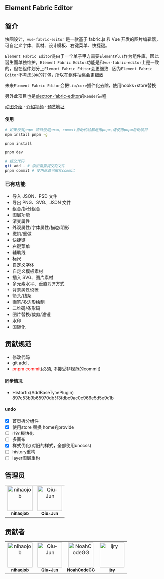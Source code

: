 <!--
 * @Description: md
 * @Author: June
 * @Date: 2024-04-24 09:32:13
 * @FilePath: \element-fabric-editor\README.md
 * @LastEditTime: 2024-11-24 10:33:01
 * @LastEditors: June
-->

## Element Fabric Editor

<!-- <p align="center">
  <a href="" target="_blank">
    <img src="https://img.shields.io/github/stars/Qiu-Jun/element-fabric-editor?style=flat" alt="stars" />
  </a>
	
  <a href="" target="_blank">
    <img src="https://img.shields.io/github/forks/Qiu-Jun/element-fabric-editor?style=flat" alt="stars" />
  </a>
	
  <a href="https://github.com/Qiu-Jun/element-fabric-editor/graphs/contributors" target="_blank">
    <img src="https://img.shields.io/github/contributors/Qiu-Jun/element-fabric-editor" alt="contributors" />
  </a>
  <a href="https://github.com/Qiu-Jun/element-fabric-editor?tab=MIT-1-ov-file" target="_blank">
    <img src="https://img.shields.io/github/license/Qiu-Jun/element-fabric-editor?style=flat" alt="license" />
  </a>
</p> -->

## 简介

快图设计，`vue-fabric-editor` 是一款基于 fabric.js 和 Vue 开发的图片编辑器，可自定义字体、素材、设计模板、右键菜单、快捷键。

`Element Fabric Editor`是由于一个单子甲方需要`ElementPlus`作为组件库，因此诞生而单独维护，`Element Fabric Editor`功能是和`vue-fabric-editor`上是一致的，但在组件划分上`Element Fabric Editor`会更细致，因为`Element Fabric Editor`不考虑`SDK`的打包，所以在组件抽离会更细致

未来`Element Fabric Editor`会把`lib/core`插件化去除，使用hooks+store替换

另外此项目也是[electron-fabric-editor](https://github.com/Qiu-Jun/electron-fabric-editor)的`Render`进程

 
[动图介绍](https://juejin.cn/post/7222141882515128375) · [介绍视频](https://www.bilibili.com/video/BV1US421A7TU/?spm_id_from=333.999.0.0)  · [预览地址](https://qiu-jun.github.io/element-fabric-editor/#/)

#### 使用

```bash
# 如果没有pnpm 项目使用pnpm，commit自动校验都是用pnpm,请使用pnpm启动项目
npm install pnpm -g

pnpm install

pnpm dev

# 提交代码
git add . # 添加需要提交的文件
pnpm commit # 使用此命令编写commit
```

### 已有功能

- 导入 JSON、PSD 文件
- 导出 PNG、SVG、JSON 文件
- 组合/拆分组合
- 图层功能
- 渐变属性
- 外观属性/字体属性/描边/阴影
- 撤销/重做
- 快捷键
- 右键菜单
- 辅助线
- 标尺
- 自定义字体
- 自定义模板素材
- 插入 SVG、图片素材
- 多元素水平、垂直对齐方式
- 背景属性设置
- 箭头/线条
- 画笔/多边形绘制
- 二维码/条形码
- 图片替换/裁剪/滤镜
- 水印
- 国际化

## 贡献规范
+ 修改代码
+ git add .
+ <span style="color: red">pnpm commit</span>(必须, 不接受非规范的commit)

#### 同步情况
+ Historfix(AddBaseTypePlugin) 897c53b9b65970db3f3fdbc9ac0c966e5d5e9d1b

#### undo
- [x] 首页拆分组件
- [x] 使用store 替换 home的provide
- [ ] i18n模块化
- [ ] 多画布
- [x] 样式优化(对旧的样式，全部使用unocss)
- [ ] history重构
- [ ] layer图层重构

## 管理员

<!-- readme: collaborators -start -->
<table>
<tr>
    <td align="center">
        <a href="https://github.com/nihaojob">
            <img src="https://avatars.githubusercontent.com/u/13534626?v=4" width="80;" alt="nihaojob"/>
            <br />
            <sub><b>nihaojob</b></sub>
        </a>
    </td>
    <td align="center">
        <a href="https://github.com/Qiu-Jun">
            <img src="https://avatars.githubusercontent.com/u/24954362?v=4" width="80;" alt="Qiu-Jun"/>
            <br />
            <sub><b>Qiu-Jun</b></sub>
        </a>
    </td></tr>
</table>
<!-- readme: collaborators -end -->

## 贡献者
<!-- readme: collaborators,contributors -start -->
<table>
<tr>
    <td align="center">
        <a href="https://github.com/nihaojob">
            <img src="https://avatars.githubusercontent.com/u/13534626?v=4" width="80;" alt="nihaojob"/>
            <br />
            <sub><b>nihaojob</b></sub>
        </a>
    </td>
    <td align="center">
        <a href="https://github.com/Qiu-Jun">
            <img src="https://avatars.githubusercontent.com/u/24954362?v=4" width="80;" alt="Qiu-Jun"/>
            <br />
            <sub><b>Qiu-Jun</b></sub>
        </a>
    </td>
    <td align="center">
        <a href="https://github.com/NoahCodeGG">
            <img src="https://avatars.githubusercontent.com/u/51156988?v=4" width="80;" alt="NoahCodeGG"/>
            <br />
            <sub><b>NoahCodeGG</b></sub>
        </a>
    </td>
    <td align="center">
        <a href="https://github.com/ijry">
            <img src="https://avatars.githubusercontent.com/u/3102798?v=4" width="80;" alt="ijry"/>
            <br />
            <sub><b>ijry</b></sub>
        </a>
    </td></tr>
</table>
<!-- readme: collaborators,contributors -end -->